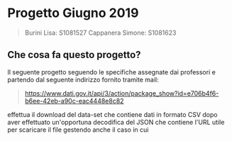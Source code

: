 # Progetto Giugno 2019
>Burini Lisa: S1081527
>Cappanera Simone: S1081623
>
## Che cosa fa questo progetto?

Il seguente progetto seguendo le specifiche assegnate dai professori e partendo dal seguente indirizzo fornito tramite mail:
> https://www.dati.gov.it/api/3/action/package_show?id=e706b4f6-b6ee-42eb-a90c-eac4448e8c82

effettua il download del data-set che contiene dati in formato CSV dopo aver effettuato un'opportuna decodifica del JSON che contiene l'URL utile per scaricare il file gestendo anche il caso in cui 

<!--stackedit_data:
eyJoaXN0b3J5IjpbMjAwMzE2NTc2OSw1MjI3MTQ5NjUsLTE0Mz
EzMTIzMzAsLTE4NTE1NTQ0NzAsLTE4NTE1NTQ0NzBdfQ==
-->